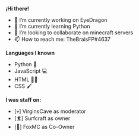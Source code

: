 **¡Hi there!**

- 🔭 I’m currently working on EyeDragon
- 🌱 I’m currently learning Python
- 👯 I’m looking to collaborate on minecraft servers
- 📫 How to reach me: TheBraisFP#4637

**Languages I known**

- Python 🐍
- JavaScript 💻
- HTML 👨‍💻
- CSS 🖌️

**I was staff on:**

- [💀] VirginsCave as moderator
- [🏄] Surfcraft as owner
- [🦊] FoxMC as Co-Owner

